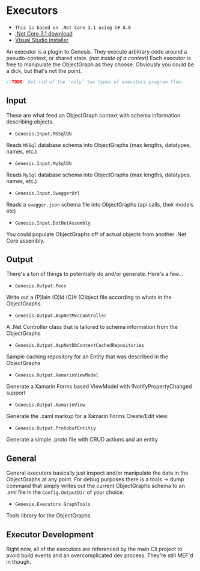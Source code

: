 # Executors

* `This is based on .Net Core 3.1 using C# 8.0`
* [.Net Core 3.1 download](https://dotnet.microsoft.com/download "Download")
* [Visual Studio installer](https://www.visualstudio.com/ "Download Visual Studio")

An executor is a plugin to Genesis. They execute arbitrary code around a pseudo-context, or shared state. *(not inside of a context)*
Each executor is free to manipulate the ObjectGraph as they choose. Obviously you could be a dick, but that's not the point.

`````c
//TODO: Get rid of the 'only' two types of executors program flow.
`````

## Input

These are what feed an ObjectGraph context with schema information describing objects.

* `Genesis.Input.MSSqlDb`

Reads `MSSql` database schema into ObjectGraphs (max lengths, datatypes, names, etc.)

* `Genesis.Input.MySqlDb`

Reads `MySql` database schema into ObjectGraphs (max lengths, datatypes, names, etc.)

* `Genesis.Input.SwaggerUrl`

Reads a `swagger.json` schema file into ObjectGraphs (api calls, their models etc)

* `Genesis.Input.DotNetAssembly`

You could populate ObjectGraphs off of actual objects from another .Net Core assembly.

## Output

There's a ton of things to potentially do and/or generate. Here's a few...

* `Genesis.Output.Poco`

Write out a (P)lain (O)ld (C)# (O)bject file according to whats in the ObjectGraphs.

* `Genesis.Output.AspNetMvcController`

A .Net Controller class that is tailored to schema information from the ObjectGraphs

* `Genesis.Output.AspNetDbContextCachedRepositories`

Sample caching repository for an Entity that was described in the ObjectGraphs

* `Genesis.Output.XamarinViewModel`

Generate a Xamarin Forms based ViewModel with INotifyPropertyChanged support

* `Genesis.Output.XamarinView`

Generate the .xaml markup for a Xamarin Forms Create/Edit view.

* `Genesis.Output.ProtobufEntitiy`

Generate a simple .proto file with CRUD actions and an entity

## General

General executors basically just inspect and/or manipulate the data in the ObjectGraphs at any point. For debug purposes there is a tools -> dump command that simply writes out the current ObjectGraphs schema to an .xml file in the `Config.OutputDir` of your choice.

* `Genesis.Executors.GraphTools`

Tools library for the ObjectGraphs.

## Executor Development

Right now, all of the executors are referenced by the main Cli project to avoid build events and an overcomplicated dev process. They're still MEF'd in though.
